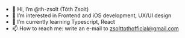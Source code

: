 - 👋 Hi, I’m @th-zsolt (Tóth Zsolt)
- 👀 I’m interested in Frontend and iOS development, UX/UI design
- 🌱 I’m currently learning Typescript, React
- 📫 How to reach me: write an e-mail to zsolttothofficial@gmail.com
<!---
th-zsolt/th-zsolt is a ✨ special ✨ repository because its `README.md` (this file) appears on your GitHub profile.
You can click the Preview link to take a look at your changes.
--->
